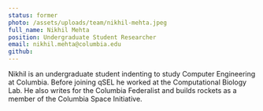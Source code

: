 ```yaml
---
status: former
photo: /assets/uploads/team/nikhil-mehta.jpeg
full_name: Nikhil Mehta
position: Undergraduate Student Researcher
email: nikhil.mehta@columbia.edu
github:
---
```

Nikhil is an undergraduate student indenting to study Computer Engineering at Columbia. Before joining qSEL he worked at the Computational Biology Lab. He also writes for the Columbia Federalist and builds rockets as a member of the Columbia Space Initiative.
